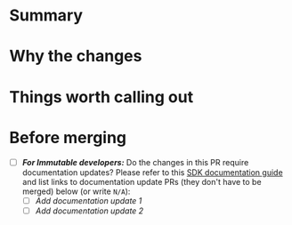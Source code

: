 # Summary
<!--- A short summary about what this PR is doing. -->
# Why the changes
<!--- State the reason/context for the change. -->

# Things worth calling out
<!--- Give useful tips/gotchas/trade-offs made to the reviewers. -->

# Before merging
- [ ] ***For Immutable developers:*** Do the changes in this PR require documentation updates? Please refer to this [SDK documentation guide](https://immutable.atlassian.net/wiki/spaces/PPS/pages/1916994017/SDK+documentation+guide) and list links to documentation update PRs (they don't have to be merged) below (or write `N/A`):
    - [ ] *Add documentation update 1*
    - [ ] *Add documentation update 2*
